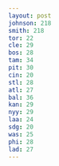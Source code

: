```yaml
---
layout: post
johnson: 218
smith: 218
tor: 22
cle: 29
bos: 28
tam: 34
pit: 30
cin: 20
stl: 28
atl: 27
bal: 36
kan: 29
nyy: 29
laa: 24
sdg: 20
was: 25
phi: 28
lad: 27
---
```

